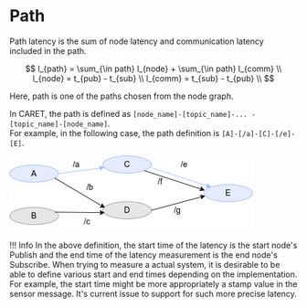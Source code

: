# Path

Path latency is the sum of node latency and communication latency included in the path.

$$
l_{path} = \sum_{\in path} l_{node} + \sum_{\in path} l_{comm} \\
l_{node} = t_{pub} - t_{sub} \\
l_{comm} = t_{sub} - t_{pub} \\
$$

Here, path is one of the paths chosen from the node graph.

In CARET, the path is defined as `[node_name]-[topic_name]-... -[topic_name]-[node_name]`.  
For example, in the following case, the path definition is `[A]-[/a]-[C]-[/e]-[E]`.

![node path](../../imgs/node_path.drawio.png)

<prettier-ignore-start>
!!! Info
    In the above definition, the start time of the latency is the start node's Publish and the end time of the latency measurement is the end node's Subscribe.
    When trying to measure a actual system, it is desirable to be able to define various start and end times depending on the implementation.
    For example, the start time might be more appropriately a stamp value in the sensor message.
    It's current issue to support for such more precise latency.
<prettier-ignore-end>

